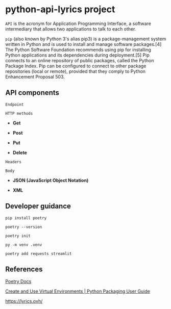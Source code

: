 # python-api-lyrics project

`API` is the acronym for Application Programming Interface, a software intermediary that allows two applications to talk to each other. 

`pip` (also known by Python 3's alias pip3) is a package-management system written in Python and is used to install and manage software packages.[4] The Python Software Foundation recommends using pip for installing Python applications and its dependencies during deployment.[5] Pip connects to an online repository of public packages, called the Python Package Index. Pip can be configured to connect to other package repositories (local or remote), provided that they comply to Python Enhancement Proposal 503.

## API components 

`Endpoint`

`HTTP methods`

* **Get**

* **Post**

* **Put**

* **Delete**

`Headers`

`Body`

* **JSON (JavaScript Object Notation)**

* **XML**

## Developer guidance

`pip install poetry`

`poetry --version`

`poetry init`

`py -m venv .venv`

`poetry add requests streamlit`




## References

[Poetry Docs](https://python-poetry.org/docs/basic-usage/)

[Create and Use Virtual Environments | Python Packaging User Guide](https://packaging.python.org/en/latest/guides/installing-using-pip-and-virtual-environments/#create-and-use-virtual-environments)

https://lyrics.ovh/ 